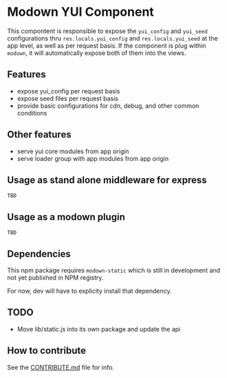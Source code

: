 # Modown YUI Component

This compontent is responsible to expose the `yui_config`
and `yui_seed` configurations thru `res.locals.yui_config`
and `res.locals.yui_seed` at the app level, as well as per
request basis. If the component is plug within `modown`, it
will automatically expose both of them into the views.

## Features

 * expose yui_config per request basis
 * expose seed files per request basis
 * provide basic configurations for cdn, debug, and other common conditions

## Other features

 * serve yui core modules from app origin
 * serve loader group with app modules from app origin

## Usage as stand alone middleware for express

```
TBD
```

## Usage as a modown plugin

```
TBD
```

## Dependencies

This npm package requires `modown-static` which is still in development and not
yet publixhed in NPM registry.

For now, dev will have to explicity install that dependency.

## TODO

 * Move lib/static.js into its own package and update the api

## How to contribute

See the [CONTRIBUTE.md](CONTRIBUTE.md) file for info.
